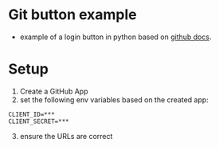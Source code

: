 # Git button example
* example of a login button in python based on [github docs](https://docs.github.com/en/apps/creating-github-apps/writing-code-for-a-github-app/building-a-login-with-github-button-with-a-github-app).

# Setup
1. Create a GitHub App
2. set the following env variables based on the created app:
```
CLIENT_ID=***
CLIENT_SECRET=***
```
3. ensure the URLs are correct
